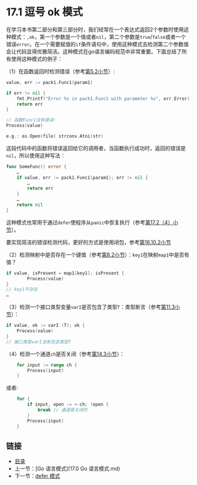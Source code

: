 # 17.1 逗号 ok 模式

在学习本书第二部分和第三部分时，我们经常在一个表达式返回2个参数时使用这种模式：`,ok`，第一个参数是一个值或者`nil`，第二个参数是`true`/`false`或者一个错误`error`。在一个需要赋值的`if`条件语句中，使用这种模式去检测第二个参数值会让代码显得优雅简洁。这种模式在go语言编码规范中非常重要。下面总结了所有使用这种模式的例子：

（1）在函数返回时检测错误（参考[第5.2小节](05.2.md)）:

```go
value, err := pack1.Func1(param1)

if err != nil {
    fmt.Printf("Error %s in pack1.Func1 with parameter %v", err.Error(), param1)
    return err
}

// 函数Func1没有错误:
Process(value)

e.g.: os.Open(file) strconv.Atoi(str)
```

这段代码中的函数将错误返回给它的调用者，当函数执行成功时，返回的错误是`nil`，所以使用这种写法：

```go
func SomeFunc() error {
    …
    if value, err := pack1.Func1(param1); err != nil {
        …
        return err
    }
    …
    return nil
}
```

这种模式也常用于通过`defer`使程序从`panic`中恢复执行（参考[第17.2（4）小节](17.2.md)）。

要实现简洁的错误检测代码，更好的方式是使用闭包，参考[第16.10.2小节](16.10.md)

（2）检测映射中是否存在一个键值（参考[第8.2小节](08.2.md)）：`key1`在映射`map1`中是否有值？

```go
if value, isPresent = map1[key1]; isPresent {
        Process(value)
}
// key1不存在
…
```

（3）检测一个接口类型变量`varI`是否包含了类型`T`：类型断言（参考[第11.3小节](11.3.md)）：

```go
if value, ok := varI.(T); ok {
    Process(value)
}
// 接口类型varI没有包含类型T
```

（4）检测一个通道`ch`是否关闭（参考[第14.3小节](14.3.md)）：

```go
    for input := range ch {
        Process(input)
    }
```

或者:

```go
    for {
        if input, open := <-ch; !open {
            break // 通道是关闭的
        }
        Process(input)
    }
```

## 链接

- [目录](directory.md)
- 上一节：[Go 语言模式](17.0 Go 语言模式.md)
- 下一节：[defer 模式](17.2.md)
